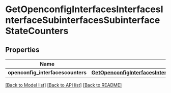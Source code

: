 # GetOpenconfigInterfacesInterfacesInterfaceSubinterfacesSubinterfaceStateCounters

## Properties
Name | Type | Description | Notes
------------ | ------------- | ------------- | -------------
**openconfig_interfacescounters** | [**GetOpenconfigInterfacesInterfacesOpenconfiginterfacesinterfacesStateCounters**](GetOpenconfigInterfacesInterfacesOpenconfiginterfacesinterfacesStateCounters.md) |  | [optional] 

[[Back to Model list]](../README.md#documentation-for-models) [[Back to API list]](../README.md#documentation-for-api-endpoints) [[Back to README]](../README.md)


